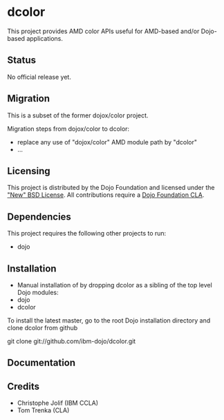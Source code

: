 # dcolor

This project provides AMD color APIs useful for AMD-based and/or Dojo-based applications.

## Status

No official release yet.

## Migration

This is a subset of the former dojox/color project.

Migration steps from dojox/color to dcolor:

* replace any use of "dojox/color" AMD module path by "dcolor"
* ...

## Licensing

This project is distributed by the Dojo Foundation and licensed under the ["New" BSD License](https://github.com/dojo/dojo/blob/master/LICENSE#L13-L41).
All contributions require a [Dojo Foundation CLA](http://dojofoundation.org/about/claForm).

## Dependencies

This project requires the following other projects to run:
 * dojo

## Installation

* Manual installation of by dropping dcolor as a sibling of the top level Dojo modules:
 * dojo
 * dcolor

 To install the latest master, go to the root Dojo installation directory and clone dcolor from github

 git clone git://github.com/ibm-dojo/dcolor.git

## Documentation


## Credits

* Christophe Jolif (IBM CCLA)
* Tom Trenka (CLA)

